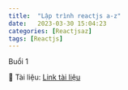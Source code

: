```yaml
---
title:  "Lập trình reactjs a-z"
date:   2023-03-30 15:04:23
categories: [Reactjsaz]
tags: [Reactjs]
---
```

Buổi 1   

📍  Tài liệu: [Link tài liệu][buoi1]



[buoi1]:      https://drive.google.com/drive/folders/18fQWynZ0mmRB96iJuMIx1Idq2ijlWr5-
